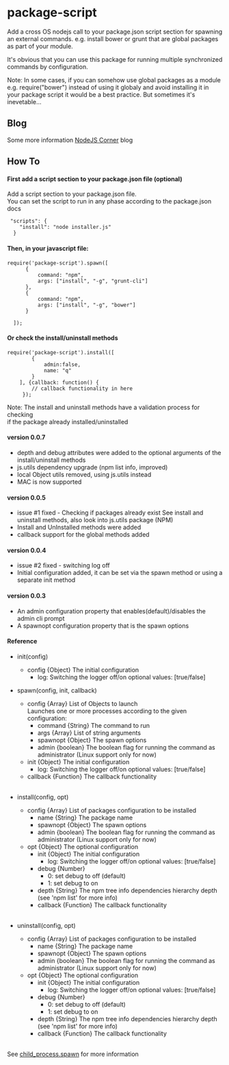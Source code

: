 package-script
==============

<p>Add a cross OS nodejs call to your package.json script section for spawning an external commands.
 e.g. install bower or grunt that are global packages as part of your module.</p>

<p>It's obvious that you can use this package for running multiple synchronized commands by configuration.</p>

<p>Note: In some cases, if you can somehow use global packages as a module e.g. require("bower") instead of using it globaly and avoid installing it in your package script it would be a best practice. But sometimes it's inevetable... </p>

## Blog
Some more information [NodeJS Corner](http://nodejscorner.blogspot.co.il/) blog

## How To

#### First add a script section to your package.json file (optional)

Add a script section to your package.json file.<br/>
You can set the script to run in any phase according to the package.json docs

     "scripts": {
        "install": "node installer.js"
      }

#### Then, in your javascript file:

    require('package-script').spawn([
          {
              command: "npm",
              args: ["install", "-g", "grunt-cli"]
          },
          {
              command: "npm",
              args: ["install", "-g", "bower"]
          }

      ]);

#### Or check the install/uninstall methods
    require('package-script').install([
            {
                admin:false,
                name: "q"
            }
        ], {callback: function() {
            // callback functionality in here
         });
Note: The install and uninstall methods have a validation process for checking <br/>
    if the package already installed/uninstalled


#### version 0.0.7
* depth and debug attributes were added to the optional arguments of the install/uninstall methods
* js.utils dependency upgrade (npm list info, improved)
* local Object utils removed, using js.utils instead
* MAC is now supported

#### version 0.0.5
* issue #1 fixed - Checking if packages already exist
    See install and uninstall methods, also look into js.utils package (NPM)
* Install and UnInstalled methods were added
* callback support for the global methods added

#### version 0.0.4
* issue #2 fixed - switching log off
* Initial configuration added, it can be set via the spawn method or using a separate init method


#### version 0.0.3
* An admin configuration property that enables(default)/disables the admin cli prompt
* A spawnopt configuration property that is the spawn options

#### Reference
* init(config)
    + config {Object} The initial configuration
        + log: Switching the logger off/on optional values: [true/false]

* spawn(config, init, callback)
    + config {Array} List of Objects to launch <br/>
      Launches one or more processes according to the given configuration:
        + command {String} The command to run
        + args {Array} List of string arguments
        + spawnopt {Object} The spawn options
        + admin {boolean} The boolean flag for running the command as administrator (Linux support only for now)
    + init {Object} The initial configuration
        + log: Switching the logger off/on optional values: [true/false]
    + callback {Function} The callback functionality
    <br/>

* install(config, opt)
    + config {Array} List of packages configuration to be installed<br/>
        + name {String} The package name
        + spawnopt {Object} The spawn options
        + admin {boolean} The boolean flag for running the command as administrator (Linux support only for now)
    + opt {Object} The optional configuration
        + init {Object} The initial configuration
            + log: Switching the logger off/on optional values: [true/false]
        + debug {Number}
            + 0: set debug to off (default)
            + 1: set debug to on
        + depth {String} The npm tree info dependencies hierarchy depth (see 'npm list' for more info)
        + callback {Function} The callback functionality
    <br/>

* uninstall(config, opt)
    + config {Array} List of packages configuration to be installed<br/>
        + name {String} The package name
        + spawnopt {Object} The spawn options
        + admin {boolean} The boolean flag for running the command as administrator (Linux support only for now)
    + opt {Object} The optional configuration
        + init {Object} The initial configuration
            + log: Switching the logger off/on optional values: [true/false]
        + debug {Number}
            + 0: set debug to off (default)
            + 1: set debug to on
        + depth {String} The npm tree info dependencies hierarchy depth (see 'npm list' for more info)
        + callback {Function} The callback functionality
    <br/>

See [child_process.spawn](http://nodejs.org/api/child_process.html#child_process_child_process_spawn_command_args_options) for more information

